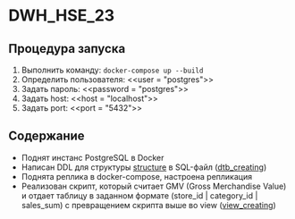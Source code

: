 # DWH_HSE_23

## Процедура запуска

1. Выполнить команду: `docker-compose up --build`
2. Определить пользователя: <<user = "postgres">>
3. Задать пароль: <<password = "postgres">>
4. Задать host: <<host = "localhost">>
5. Задать port: <<port = "5432">>

## Содержание

- Поднят инстанс PostgreSQL в Docker
- Написан DDL для структуры [structure]([structure.com](https://github.com/hdrbv/DWH_HSE_23/blob/main/structure.png)) в SQL-файл ([dtb_creating](https://github.com/hdrbv/DWH_HSE_23/blob/main/createdb.sql))
- Поднята реплика в docker-compose, настроена репликация
- Реализован скрипт, который считает GMV (Gross Merchandise Value) и отдает таблицу в заданном формате (store_id | category_id | sales_sum) с превращением скрипта выше во view ([view_creating](https://github.com/hdrbv/DWH_HSE_23/blob/main/createview.sql))
